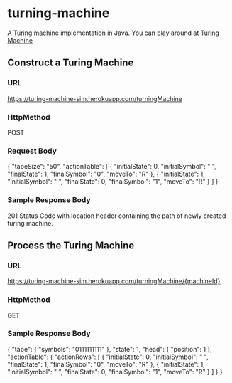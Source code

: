 # turning-machine
A Turing machine implementation in Java. You can play around at <a href="https://turing-machine-sim.herokuapp.com"> Turing Machine </a>

## Construct a Turing Machine
### URL
https://turing-machine-sim.herokuapp.com/turningMachine
### HttpMethod
POST
### Request Body
{
	"tapeSize": "50",
	"actionTable": [
		{
			"initialState": 0,
			"initialSymbol": " ",
			"finalState": 1,
			"finalSymbol": "0",
			"moveTo": "R"
		},
		{
			"initialState": 1,
			"initialSymbol": " ",
			"finalState": 0,
			"finalSymbol": "1",
			"moveTo": "R"
		}
	]
}
### Sample Response Body
201 Status Code with location header containing the path of newly created turing machine.

## Process the Turing Machine
### URL
https://turing-machine-sim.herokuapp.com/turningMachine/{machineId}
### HttpMethod
GET
### Sample Response Body
{
    "tape": {
        "symbols": "0111111111"
    },
    "state": 1,
    "head": {
        "position": 1
    },
    "actionTable": {
        "actionRows": [
            {
                "initialState": 0,
                "initialSymbol": " ",
                "finalState": 1,
                "finalSymbol": "0",
                "moveTo": "R"
            },
            {
                "initialState": 1,
                "initialSymbol": " ",
                "finalState": 0,
                "finalSymbol": "1",
                "moveTo": "R"
            }
        ]
    }
}
